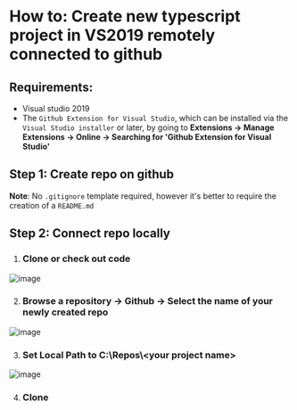# How to: Create new typescript project in VS2019 remotely connected to github

## Requirements:
* Visual studio 2019
* The `Github Extension for Visual Studio`, which can be installed via the `Visual Studio installer` or later, by going to **Extensions -> Manage Extensions -> Online -> Searching for 'Github Extension for Visual Studio'**

## Step 1: Create repo on github
**Note**: No `.gitignore` template required, however it's better to require the creation of a `README.md`

## Step 2: Connect repo locally

1. ### **Clone or check out code**
![image](https://user-images.githubusercontent.com/65409906/173238674-ec3dccc8-e192-4821-a1a1-280c377583b3.png)

2. ### **Browse a repository -> Github -> Select the name of your newly created repo**
![image](https://user-images.githubusercontent.com/65409906/173238731-9acb8c37-b78d-4c60-a3f9-9c83427c3966.png)

3. ### **Set Local Path to C:\Repos\\\<your project name>**
![image](https://user-images.githubusercontent.com/65409906/173238811-a74da9e6-2275-4aad-b675-65016ab30775.png)

4. ### Clone
